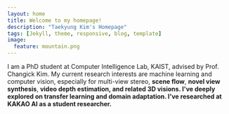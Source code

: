 ```yaml
---
layout: home
title: Welcome to my homepage!
description: "Taekyung Kim's Homepage"
tags: [Jekyll, theme, responsive, blog, template]
image:
  feature: mountain.png
---
```


<p>I am a PhD student at Computer Intelligence Lab, KAIST, advised by Prof. Changick Kim.
My current research interests are machine learning and computer vision, especially for multi-view stereo, <b>scene flow</b>, <b>novel view synthesis</b>, <b>video depth estimation, and related 3D visions. I've deeply explored on <b>transfer learning</b> and <b>domain adaptation</b>. I've researched at KAKAO AI as a student researcher. </p>
